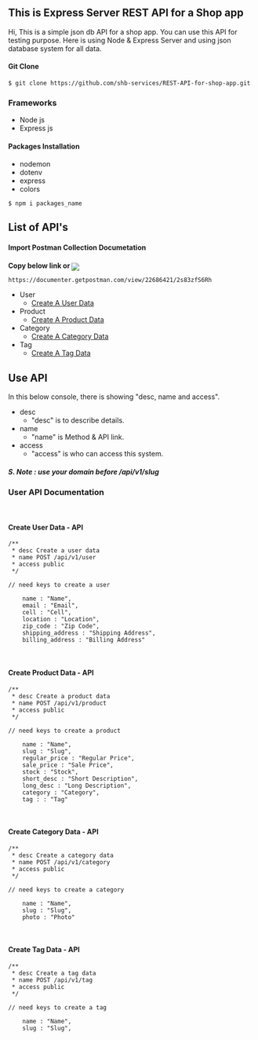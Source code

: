 ## This is Express Server REST API for a Shop app

Hi, This is a simple json db API for a shop app. You can use this API for testing purpose. Here is using Node & Express Server and using json database system for all data.

#### Git Clone

```console
$ git clone https://github.com/shb-services/REST-API-for-shop-app.git
```

### Frameworks

- Node js
- Express js

#### Packages Installation

- nodemon
- dotenv
- express
- colors

```console
$ npm i packages_name
```

## List of API's

#### Import Postman Collection Documetation

<strong>Copy below link or [<img style="transform: translateY(5px)" src="https://img.shields.io/badge/Click%20-Here-important" />](https://documenter.getpostman.com/view/22686421/2s83zfS6Rh)</strong>
```consol
https://documenter.getpostman.com/view/22686421/2s83zfS6Rh
```
 * User
    * [Create A User Data](#create-user-data---api)
* Product 
    * [Create A Product Data](#create-product-data---api)
* Category 
    * [Create A Category Data](#create-category-data---api)
* Tag 
    * [Create A Tag Data](#create-tag-data---api)

## Use API

In this below console, there is showing  "desc, name and access".

* desc
    * "desc" is to describe details.
* name 
    * "name" is Method & API link.
* access
    * "access" is who can access this system.

##### S. Note : use your domain before /api/v1/slug


### User API Documentation

 <br>

#### Create User Data - API

```console
/**
 * desc Create a user data
 * name POST /api/v1/user
 * access public
 */

// need keys to create a user   

    name : "Name",
    email : "Email", 
    cell : "Cell",
    location : "Location",
    zip_code : "Zip Code",
    shipping_address : "Shipping Address",
    billing_address : "Billing Address"
```
<br>

#### Create Product Data - API

```console
/**
 * desc Create a product data
 * name POST /api/v1/product
 * access public
 */

// need keys to create a product   

    name : "Name",
    slug : "Slug", 
    regular_price : "Regular Price",
    sale_price : "Sale Price",
    stock : "Stock",
    short_desc : "Short Description",
    long_desc : "Long Description",
    category : "Category",
    tag : : "Tag"
```

<br>

#### Create Category Data - API

```console
/**
 * desc Create a category data
 * name POST /api/v1/category
 * access public
 */

// need keys to create a category   

    name : "Name",
    slug : "Slug", 
    photo : "Photo"
```
<br>

#### Create Tag Data - API

```console
/**
 * desc Create a tag data
 * name POST /api/v1/tag
 * access public
 */

// need keys to create a tag   

    name : "Name",
    slug : "Slug",
```
